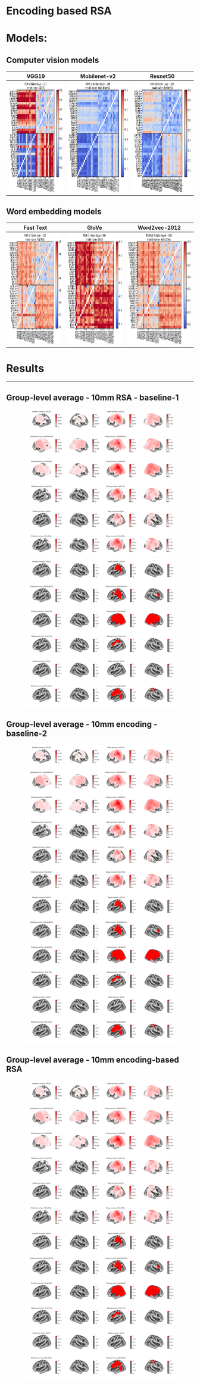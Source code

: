 # Encoding based RSA

# Models:
## Computer vision models
| VGG19 | Mobilenet-v2 | Resnet50 |
| :---: | :---: | :---: |
| <img src="https://github.com/nmningmei/metasema_encoding_based_RSA/blob/main/figures/cv_features/vgg19.jpg" width="300" height="300"> | <img src="https://github.com/nmningmei/metasema_encoding_based_RSA/blob/main/figures/cv_features/mobilenet.jpg" width="300" height="300"> | <img src="https://github.com/nmningmei/metasema_encoding_based_RSA/blob/main/figures/cv_features/resnet50.jpg" width="300" height="300"> |
## Word embedding models
| Fast Text | GloVe | Word2vec-2012 |
| :---: | :---: | :---: |
| <img src="https://github.com/nmningmei/metasema_encoding_based_RSA/blob/main/figures/word2vec_features/fasttext(light).jpg" width="300" height="300"> | <img src="https://github.com/nmningmei/metasema_encoding_based_RSA/blob/main/figures/word2vec_features/glove(light).jpg" width="300" height="300"> | <img src="https://github.com/nmningmei/metasema_encoding_based_RSA/blob/main/figures/word2vec_features/word2vec(light).jpg" width="300" height="300"> |

# Results
---
## Group-level average - 10mm RSA - baseline-1
<p align="center">
  <img src="https://github.com/nmningmei/metasema_encoding_based_RSA/blob/main/figures/RSA_basedline_average_10mm_standard_group_average/group%20average.jpg" width="400"   height="400" title="RSA grouped average, N = 27">
  <img src="https://github.com/nmningmei/metasema_encoding_based_RSA/blob/main/figures/RSA_basedline_average_10mm_standard_randomise/group%20average%20p%20values.jpg" width="400"   height="400" title="Permutation one-sample group test, TFCE corrected">
</p>

## Group-level average - 10mm encoding - baseline-2
<p align="center">
  <img src="https://github.com/nmningmei/metasema_encoding_based_RSA/blob/main/figures/RSA_basedline_average_10mm_standard_group_average/group%20average.jpg" width="400"   height="400" title="RSA grouped average, N = 27">
  <img src="https://github.com/nmningmei/metasema_encoding_based_RSA/blob/main/figures/RSA_basedline_average_10mm_standard_randomise/group%20average%20p%20values.jpg" width="400"   height="400" title="Permutation one-sample group test, TFCE corrected">
</p>

## Group-level average - 10mm encoding-based RSA
<p align="center">
  <img src="https://github.com/nmningmei/metasema_encoding_based_RSA/blob/main/figures/RSA_basedline_average_10mm_standard_group_average/group%20average.jpg" width="400"   height="400" title="RSA grouped average, N = 27">
  <img src="https://github.com/nmningmei/metasema_encoding_based_RSA/blob/main/figures/RSA_basedline_average_10mm_standard_randomise/group%20average%20p%20values.jpg" width="400"   height="400" title="Permutation one-sample group test, TFCE corrected">
</p>

